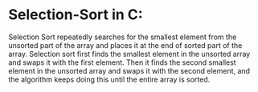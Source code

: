 # Selection-Sort in C:
Selection Sort repeatedly searches for the smallest element from the unsorted part of the array and places it at the end of sorted part of the array. 
Selection sort first finds the smallest element in the unsorted array and swaps it with the first element. 
Then it finds the second smallest element in the unsorted array and swaps it with the second element, and 
the algorithm keeps doing this until the entire array is sorted.
